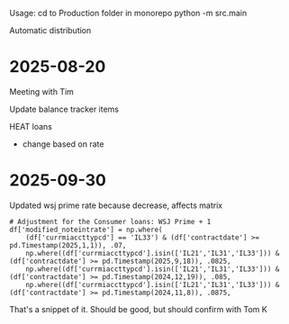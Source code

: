 Usage:
cd to Production folder in monorepo
python -m src.main

Automatic distribution


# 2025-08-20

Meeting with Tim

Update balance tracker items


HEAT loans
- change based on rate


# 2025-09-30
Updated wsj prime rate because decrease, affects matrix

    # Adjustment for the Consumer loans: WSJ Prime + 1
    df['modified_noteintrate'] = np.where(
        (df['currmiaccttypcd'] == 'IL33') & (df['contractdate'] >= pd.Timestamp(2025,1,1)), .07,
        np.where((df['currmiaccttypcd'].isin(['IL21','IL31','IL33'])) & (df['contractdate'] >= pd.Timestamp(2025,9,18)), .0825,
        np.where((df['currmiaccttypcd'].isin(['IL21','IL31','IL33'])) & (df['contractdate'] >= pd.Timestamp(2024,12,19)), .085,
        np.where((df['currmiaccttypcd'].isin(['IL21','IL31','IL33'])) & (df['contractdate'] >= pd.Timestamp(2024,11,8)), .0875,


That's a snippet of it. Should be good, but should confirm with Tom K